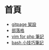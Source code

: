 # 首頁

* [gitpage 架設](gitpage-howto.md)
* [部落格](http://blog.reccachao.net/)
* [vim for php 筆記](php-vim.md)
* [bash 小技巧筆記](bash-tips.md)
